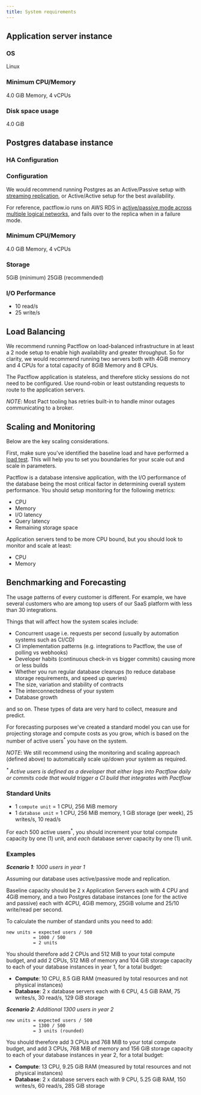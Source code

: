 ```yaml
---
title: System requirements
---
```


## Application server instance

### OS

Linux

### Minimum CPU/Memory

4.0 GiB Memory, 4 vCPUs

### Disk space usage

4.0 GiB

## Postgres database instance

### HA Configuration

### Configuration

We would recommend running Postgres as an Active/Passive setup with [streaming replication](https://wiki.postgresql.org/wiki/Replication,_Clustering,_and_Connection_Pooling), or Active/Active setup for the best availability.

For reference, pactflow.io runs on AWS RDS in [active/passive mode across multiple logical networks](https://docs.aws.amazon.com/AmazonRDS/latest/UserGuide/Concepts.MultiAZ.html), and fails over to the replica when in a failure mode.

### Minimum CPU/Memory

4.0 GiB Memory, 4 vCPUs

### Storage

5GiB (minimum)
25GiB (recommended)

### I/O Performance

* 10 read/s
* 25 write/s

## Load Balancing

We recommend running Pactflow on load-balanced infrastructure in at least a 2 node setup to enable high availability and greater throughput. So for clarity, we would recommend running two servers both with 4GiB memory and 4 CPUs for a total capacity of 8GiB Memory and 8 CPUs.

The Pactflow application is stateless, and therefore sticky sessions do not need to be configured. Use round-robin or least outstanding requests to route to the application servers.

_NOTE_: Most Pact tooling has retries built-in to handle minor outages communicating to a broker.

## Scaling and Monitoring

Below are the key scaling considerations.

First, make sure you've identified the baseline load and have performed a [load test](installation/load-testing). This will help you to set you boundaries for your scale out and scale in parameters.

Pactflow is a database intensive application, with the I/O performance of the database being the most critical factor in determining overall system performance. You should setup monitoring for the following metrics:

* CPU
* Memory
* I/O latency
* Query latency
* Remaining storage space

Application servers tend to be more CPU bound, but you should look to monitor and scale at least:

* CPU
* Memory


## Benchmarking and Forecasting

The usage patterns of every customer is different. For example, we have several customers who are among top users of our SaaS platform with less than 30 integrations.

Things that will affect how the system scales include:

* Concurrent usage i.e. requests per second (usually by automation systems such as CI/CD)
* CI implementation patterns (e.g. integrations to Pactflow, the use of polling vs webhooks)
* Developer habits (continuous check-in vs bigger commits) causing more or less builds
* Whether you run regular database cleanups (to reduce database storage requirements, and speed up queries)
* The size, variation and stability of contracts
* The interconnectedness of your system
* Database growth

and so on. These types of data are very hard to collect, measure and predict.

For forecasting purposes we've created a standard model you can use for projecting storage and compute costs as you grow, which is based on the number of active users<sup>*</sup> you have on the system.

_NOTE_: We still recommend using the monitoring and scaling approach (defined above) to automatically scale up/down your system as required.

_<sup>*</sup> Active users is defined as a developer that either logs into Pactflow daily or commits code that would trigger a CI build that integrates with Pactflow_
### Standard Units

* 1 `compute unit`  = 1 CPU, 256 MiB memory
* 1 `database unit` = 1 CPU, 256 MiB memory, 1 GiB storage (per week), 25 writes/s, 10 read/s

For each 500 active users<sup>*</sup>, you should increment your total compute capacity by one (1) unit, and _each_ database server capacity by one (1) unit.


### Examples

_**Scenario 1**: 1000 users in year 1_

Assuming our database uses active/passive mode and replication.

Baseline capacity should be 2 x Application Servers each with 4 CPU and 4GiB memory, and a two Postgres database instances (one for the active and passive) each with 4CPU, 4GiB memory, 25GiB volume and 25/10 write/read per second.

To calculate the number of standard units you need to add:

```
new units = expected users / 500
          = 1000 / 500
          = 2 units
```

You should therefore add 2 CPUs and 512 MiB to your total compute budget, and add 2 CPUs, 512 MiB of memory and 104 GiB storage capacity to each of your database instances in year 1, for a total budget:

* **Compute**: 10 CPU, 8.5 GiB RAM (measured by total resources and not physical instances)
* **Database**: 2 x database servers each with 6 CPU, 4.5 GiB RAM, 75 writes/s, 30 read/s, 129 GiB storage

_**Scenario 2**: Additional 1300 users in year 2_

```
new units = expected users / 500
          = 1300 / 500
          = 3 units (rounded)
```
You should therefore add 3 CPUs and 768 MiB to your total compute budget, and add 3 CPUs, 768 MiB of memory and 156 GiB storage capacity to each of your database instances in year 2, for a total budget:

* **Compute**: 13 CPU, 9.25 GiB RAM (measured by total resources and not physical instances)
* **Database**: 2 x database servers each with 9 CPU, 5.25 GiB RAM, 150 writes/s, 60 read/s, 285 GiB storage